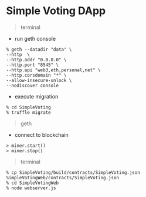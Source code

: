 # Simple Voting DApp

> terminal

- run geth console

```shell
% geth --datadir "data" \
--http  \
--http.addr "0.0.0.0" \
--http.port "8545" \
--http.api "web3,eth,personal,net" \
--http.corsdomain "*" \
--allow-insecure-unlock \
--nodiscover console
```

- execute migration

```shell
% cd SimpleVoting
% truffle migrate
```

> geth

- connect to blockchain

```shell
> miner.start()
> miner.stop()
```

> terminal

```shell
% cp SimpleVoting/build/contracts/SimpleVoting.json SimpleVotingWeb/contracts/SimpleVoting.json
% cd SimpleVotingWeb
% node webserver.js
```
